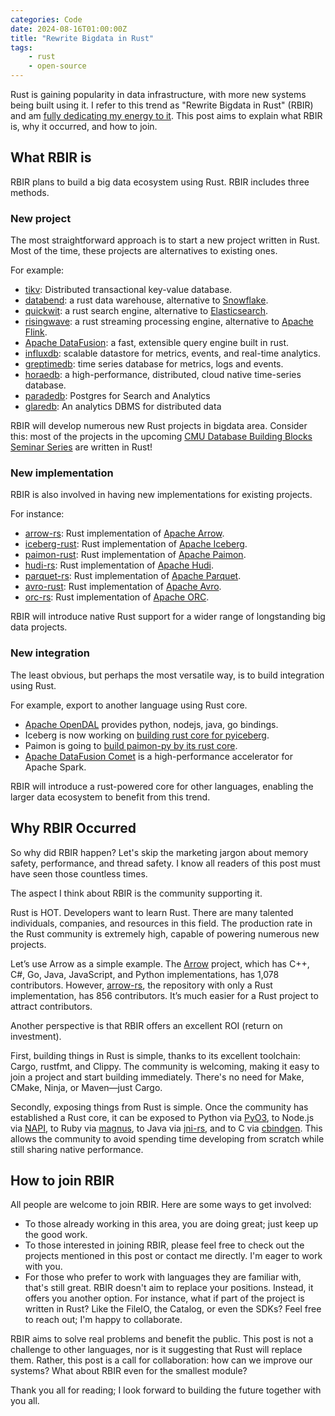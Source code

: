 ```yaml
---
categories: Code
date: 2024-08-16T01:00:00Z
title: "Rewrite Bigdata in Rust"
tags:
    - rust
    - open-source
---
```


Rust is gaining popularity in data infrastructure, with more new systems being built using it. I refer to this trend as "Rewrite Bigdata in Rust" (RBIR) and am [fully dedicating my energy to it](https://xuanwo.io/2024/04-xuanwo-vision/). This post aims to explain what RBIR is, why it occurred, and how to join.

## What RBIR is

RBIR plans to build a big data ecosystem using Rust. RBIR includes three methods.

### New project

The most straightforward approach is to start a new project written in Rust. Most of the time, these projects are alternatives to existing ones.

For example:

- [tikv](https://github.com/tikv/tikv): Distributed transactional key-value database.
- [databend](https://github.com/datafuselabs/databend/): a rust data warehouse, alternative to [Snowflake](https://www.snowflake.com/en/).
- [quickwit](https://github.com/quickwit-oss/quickwit): a rust search engine, alternative to [Elasticsearch](https://www.elastic.co/elasticsearch).
- [risingwave](https://github.com/risingwavelabs/risingwave): a rust streaming processing engine, alternative to [Apache Flink](https://flink.apache.org/).
- [Apache DataFusion](https://github.com/apache/datafusion): a fast, extensible query engine built in rust.
- [influxdb](https://github.com/influxdata/influxdb): scalable datastore for metrics, events, and real-time analytics.
- [greptimedb](https://github.com/GreptimeTeam/greptimedb): time series database for metrics, logs and events.
- [horaedb](https://github.com/apache/horaedb): a high-performance, distributed, cloud native time-series database.
- [paradedb](https://github.com/paradedb/paradedb): Postgres for Search and Analytics
- [glaredb](https://github.com/GlareDB/glaredb): An analytics DBMS for distributed data

RBIR will develop numerous new Rust projects in bigdata area. Consider this: most of the projects in the upcoming [CMU Database Building Blocks Seminar Series](https://db.cs.cmu.edu/seminar2024/) are written in Rust!

### New implementation

RBIR is also involved in having new implementations for existing projects.

For instance:

- [arrow-rs](https://github.com/apache/arrow-rs): Rust implementation of [Apache Arrow](https://arrow.apache.org/).
- [iceberg-rust](https://github.com/apache/iceberg-rust/): Rust implementation of [Apache Iceberg](https://iceberg.apache.org/).
- [paimon-rust](https://github.com/apache/paimon-rust): Rust implementation of [Apache Paimon](https://paimon.apache.org/).
- [hudi-rs](https://github.com/apache/hudi-rs): Rust implementation of [Apache Hudi](https://hudi.apache.org/).
- [parquet-rs](https://github.com/apache/arrow-rs/tree/master/parquet): Rust implementation of [Apache Parquet](https://parquet.apache.org/).
- [avro-rust](https://github.com/apache/avro/tree/main/lang/rust): Rust implementation of [Apache Avro](https://avro.apache.org/).
- [orc-rs](https://github.com/datafusion-contrib/datafusion-orc): Rust implementation of [Apache ORC](https://orc.apache.org/).

RBIR will introduce native Rust support for a wider range of longstanding big data projects.

### New integration

The least obvious, but perhaps the most versatile way, is to build integration using Rust.

For example, export to another language using Rust core.

- [Apache OpenDAL](https://github.com/apache/opendal) provides python, nodejs, java, go bindings.
- Iceberg is now working on [building rust core for pyiceberg](https://github.com/apache/iceberg-rust/pull/518).
- Paimon is going to [build paimon-py by its rust core](https://lists.apache.org/thread/q3zxcomfq441t6o8y8dslos1qvb984j0).
- [Apache DataFusion Comet](https://github.com/apache/datafusion-comet) is a high-performance accelerator for Apache Spark.

RBIR will introduce a rust-powered core for other languages, enabling the larger data ecosystem to benefit from this trend.

## Why RBIR Occurred

So why did RBIR happen? Let's skip the marketing jargon about memory safety, performance, and thread safety. I know all readers of this post must have seen those countless times.

The aspect I think about RBIR is the community supporting it.

Rust is HOT. Developers want to learn Rust. There are many talented individuals, companies, and resources in this field. The production rate in the Rust community is extremely high, capable of powering numerous new projects.

Let’s use Arrow as a simple example. The [Arrow](https://github.com/apache/arrow) project, which has C++, C#, Go, Java, JavaScript, and Python implementations, has 1,078 contributors. However, [arrow-rs](https://github.com/apache/arrow-rs), the repository with only a Rust implementation, has 856 contributors. It’s much easier for a Rust project to attract contributors.

Another perspective is that RBIR offers an excellent ROI (return on investment).

First, building things in Rust is simple, thanks to its excellent toolchain: Cargo, rustfmt, and Clippy. The community is welcoming, making it easy to join a project and start building immediately. There's no need for Make, CMake, Ninja, or Maven—just Cargo.

Secondly, exposing things from Rust is simple. Once the community has established a Rust core, it can be exposed to Python via [PyO3](https://pyo3.rs/), to Node.js via [NAPI](https://napi.rs/), to Ruby via [magnus](https://github.com/matsadler/magnus), to Java via [jni-rs](https://github.com/jni-rs/jni-rs), and to C via [cbindgen](https://github.com/mozilla/cbindgen). This allows the community to avoid spending time developing from scratch while still sharing native performance.



## How to join RBIR

All people are welcome to join RBIR. Here are some ways to get involved:

- To those already working in this area, you are doing great; just keep up the good work.
- To those interested in joining RBIR, please feel free to check out the projects mentioned in this post or contact me directly. I'm eager to work with you.
- For those who prefer to work with languages they are familiar with, that's still great. RBIR doesn't aim to replace your positions. Instead, it offers you another option. For instance, what if part of the project is written in Rust? Like the FileIO, the Catalog, or even the SDKs? Feel free to reach out; I'm happy to collaborate.

RBIR aims to solve real problems and benefit the public. This post is not a challenge to other languages, nor is it suggesting that Rust will replace them. Rather, this post is a call for collaboration: how can we improve our systems? What about RBIR even for the smallest module?

Thank you all for reading; I look forward to building the future together with you all.
